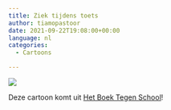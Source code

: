 ```yaml
---
title: Ziek tijdens toets
author: tiamopastoor
date: 2021-09-22T19:08:00+00:00
language: nl
categories:
  - Cartoons

---
```

![](/uploads/2021/07/H9-HeleKlasZiek_result.webp) 

Deze cartoon komt uit [Het Boek Tegen School][2]!

 [1]: /uploads/2021/07/H9-HeleKlasZiek_result.webp
 [2]: /books/het-boek-tegen-school/